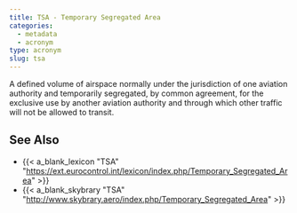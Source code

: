```yaml
---
title: TSA - Temporary Segregated Area
categories:
  - metadata
  - acronym
type: acronym
slug: tsa
---
```


A defined volume of airspace normally under the jurisdiction of one aviation
authority and temporarily segregated, by common agreement, for the exclusive
use by another aviation authority and through which other traffic will not be
allowed to transit.


## See Also

* {{< a_blank_lexicon "TSA" "https://ext.eurocontrol.int/lexicon/index.php/Temporary_Segregated_Area" >}}
* {{< a_blank_skybrary "TSA" "http://www.skybrary.aero/index.php/Temporary_Segregated_Area" >}}

